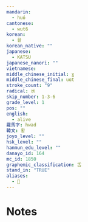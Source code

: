 ```yaml
---
mandarin:
  - huó
cantonese:
  - wut6
korean:
  - 활
korean_native: ""
japanese:
  - KATSU
japanese_nanori: ""
vietnamese:
middle_chinese_initial: ɣ
middle_chinese_final: uɑt
stroke_count: "9"
radical: 水
skip_number: 1-3-6
grade_level: 1
pos: ""
english:
  - alive
羅馬字: hwad
韓文: 홛
joyo_level: ""
hsk_level: ""
hanmun_edu_level: ""
danayo_id: 164
mc_id: 1850
graphemic_classification: 舌
stand_in: "TRUE"
aliases:
  - 𣴠
---
```


# Notes
